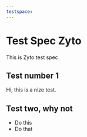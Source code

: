 ```yaml
---
testspace:
---
```

 

 
# Test Spec Zyto
This is Zyto test spec
 
## Test number 1
 
Hi, this is a nize test.
 
## Test two, why not
 
* Do this
* Do that
 
